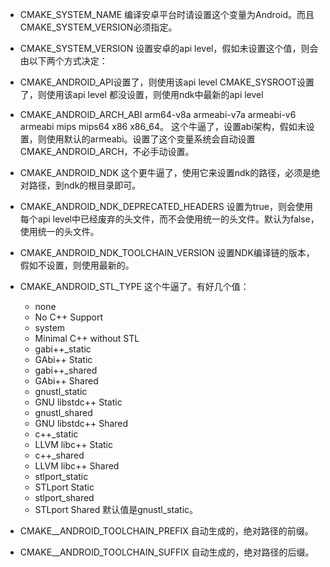 * CMAKE_SYSTEM_NAME
编译安卓平台时请设置这个变量为Android。而且CMAKE_SYSTEM_VERSION必须指定。

* CMAKE_SYSTEM_VERSION
设置安卓的api level，假如未设置这个值，则会由以下两个方式决定：

* CMAKE_ANDROID_API设置了，则使用该api level
CMAKE_SYSROOT设置了，则使用该api level
都没设置，则使用ndk中最新的api level

* CMAKE_ANDROID_ARCH_ABI
arm64-v8a armeabi-v7a armeabi-v6 armeabi mips mips64 x86 x86_64。
这个牛逼了，设置abi架构，假如未设置，则使用默认的armeabi。设置了这个变量系统会自动设置CMAKE_ANDROID_ARCH，不必手动设置。


* CMAKE_ANDROID_NDK
这个更牛逼了，使用它来设置ndk的路径，必须是绝对路径，到ndk的根目录即可。

* CMAKE_ANDROID_NDK_DEPRECATED_HEADERS
设置为true，则会使用每个api level中已经废弃的头文件，而不会使用统一的头文件。默认为false，使用统一的头文件。

* CMAKE_ANDROID_NDK_TOOLCHAIN_VERSION
设置NDK编译链的版本，假如不设置，则使用最新的。

* CMAKE_ANDROID_STL_TYPE
这个牛逼了。有好几个值：
  * none
  * No C++ Support
  * system
  * Minimal C++ without STL
  * gabi++_static
  * GAbi++ Static
  * gabi++_shared
  * GAbi++ Shared
  * gnustl_static
  * GNU libstdc++ Static
  * gnustl_shared
  * GNU libstdc++ Shared
  * c++_static
  * LLVM libc++ Static
  * c++_shared
  * LLVM libc++ Shared
  * stlport_static
  * STLport Static
  * stlport_shared
  * STLport Shared
默认值是gnustl_static。


* CMAKE_<LANG>_ANDROID_TOOLCHAIN_PREFIX
自动生成的，绝对路径的前缀。

* CMAKE_<LANG>_ANDROID_TOOLCHAIN_SUFFIX
自动生成的，绝对路径的后缀。
